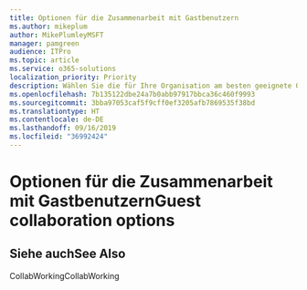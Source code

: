 ```yaml
---
title: Optionen für die Zusammenarbeit mit Gastbenutzern
ms.author: mikeplum
author: MikePlumleyMSFT
manager: pamgreen
audience: ITPro
ms.topic: article
ms.service: o365-solutions
localization_priority: Priority
description: Wählen Sie die für Ihre Organisation am besten geeignete Option für die Zusammenarbeit mit Gastbenutzern aus.
ms.openlocfilehash: 7b135122dbe24a7b0abb97917bbca36c460f9993
ms.sourcegitcommit: 3bba97053caf5f9cff0ef3205afb7869535f38bd
ms.translationtype: HT
ms.contentlocale: de-DE
ms.lasthandoff: 09/16/2019
ms.locfileid: "36992424"
---
```

# <a name="guest-collaboration-options"></a><span data-ttu-id="5bc62-103">Optionen für die Zusammenarbeit mit Gastbenutzern</span><span class="sxs-lookup"><span data-stu-id="5bc62-103">Guest collaboration options</span></span>

## <a name="see-also"></a><span data-ttu-id="5bc62-104">Siehe auch</span><span class="sxs-lookup"><span data-stu-id="5bc62-104">See Also</span></span>

<span data-ttu-id="5bc62-105">CollabWorking</span><span class="sxs-lookup"><span data-stu-id="5bc62-105">CollabWorking</span></span>